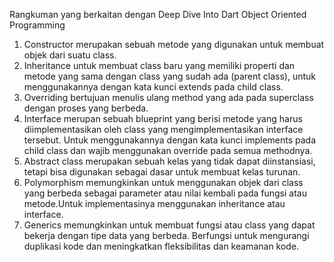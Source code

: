Rangkuman yang berkaitan dengan Deep Dive Into Dart Object Oriented Programming
1. Constructor merupakan sebuah metode yang digunakan untuk membuat objek dari suatu class.
2. Inheritance untuk membuat class baru yang memiliki properti dan metode yang sama dengan class yang sudah ada (parent class), untuk menggunakannya dengan kata kunci extends pada child class.
3. Overriding bertujuan menulis ulang method yang ada pada superclass dengan proses yang berbeda.
4. Interface merupan sebuah blueprint yang berisi metode yang harus diimplementasikan oleh class yang mengimplementasikan interface tersebut. Untuk menggunakannya dengan kata kunci implements pada child class dan wajib menggunakan override pada semua methodnya.
5. Abstract class merupakan sebuah kelas yang tidak dapat diinstansiasi, tetapi bisa digunakan sebagai dasar untuk membuat kelas turunan.
6. Polymorphism memungkinkan untuk menggunakan objek dari class yang berbeda sebagai parameter atau nilai kembali pada fungsi atau metode.Untuk implementasinya menggunakan inheritance atau interface.
7. Generics memungkinkan untuk membuat fungsi atau class yang dapat bekerja dengan tipe data yang berbeda. Berfungsi untuk mengurangi duplikasi kode dan meningkatkan fleksibilitas dan keamanan kode.
